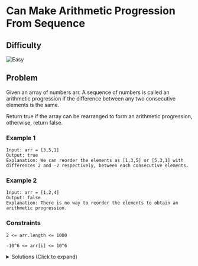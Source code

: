 # Can Make Arithmetic Progression From Sequence

## Difficulty

![Easy](https://img.shields.io/badge/easy-5cb85c?style=for-the-badge&logoColor=white)

## Problem

Given an array of numbers arr. A sequence of numbers is called an arithmetic progression if the difference between any two consecutive elements is the same.

Return true if the array can be rearranged to form an arithmetic progression, otherwise, return false.

### Example 1

```
Input: arr = [3,5,1]
Output: true
Explanation: We can reorder the elements as [1,3,5] or [5,3,1] with differences 2 and -2 respectively, between each consecutive elements.
```

### Example 2

```
Input: arr = [1,2,4]
Output: false
Explanation: There is no way to reorder the elements to obtain an arithmetic progression.
```

### Constraints

`2 <= arr.length <= 1000`

`-10^6 <= arr[i] <= 10^6`

<details>
  <summary>Solutions (Click to expand)</summary>

### Explanation

#### Solution

##### Intuition

In an arithmetic progression, the minimum and maximum values are the first and last elements. The element following the first element must be greater than the first element and the element preceeding the last element must be less than the last element. For it to be an arithmetic progression the difference between these first and following elements, and the last and preceeding elements must all be the same.

```
1  3  5  7  9  11
 +2 +2 +2 +2 +2
```

If we were to take the difference between the first and last elements the difference must be evenly distributed among all the elements.

```
diff = 10

1  3  5  7  9  11
 +2 +2 +2 +2 +2  = 10
```

##### Implementation

To check for an arithmetic progression, find and take the difference between the min and max elements and insert all of the elements in a set. We'll use the difference and divied it by the size of the progression minus 1. If it divides evenly, then this will be the interval between numbers in the progression

```
min = 1
max = 11

diff = 10

interval = 10 / 2

1  3  5  7  9  11
```

We'll then again traverse the array by starting at `min` and incrementing by the difference checking that the number in contained in the set. If it is, we'll continue. If its not the array is not a valid arithmetic progression

- [JavaScript](./can-make-arithmetic-progression-from-sequence.js)
- [TypeScript](./can-make-arithmetic-progression-from-sequence.ts)
- [Java](./can-make-arithmetic-progression-from-sequence.java)
- [Go](./can-make-arithmetic-progression-from-sequence.go)

</details>
